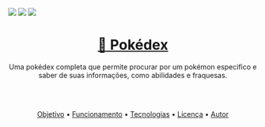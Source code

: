 
<img src="https://img.shields.io/static/v1?label=Status&message=Finished&color=FFCB05&style=lat-square&logo=POKEMON"/> <img src="https://img.shields.io/static/v1?label=Version&message=v1.2&color=FF3333&style=lat-square&logo=POKEMON"/> <img src="https://img.shields.io/static/v1?label=License&message=MIT&color=33DD33&style=lat-square&logo=POKEMON"/>    

<h1 align="center">
    <a href="https://erickpedrosa.github.io/Pokedex/">🔗 Pokédex</a>
</h1>

<p align="center">Uma pokédex completa que permite procurar por um pokémon especifico e saber de suas informações, como abilidades e fraquesas.</p>    

<br>
<br>
<p align="center">
 <a href="#objetivo">Objetivo</a> •
 <a href="#funcionamento">Funcionamento</a> • 
 <a href="#tecnologias">Tecnologias</a> • 
 <a href="#licenc-a">Licença</a> • 
 <a href="#autor">Autor</a>
</p>
